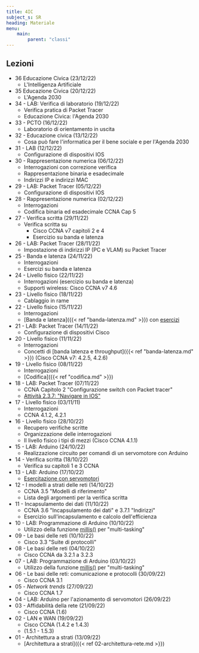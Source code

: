 ```yaml
---
title: 4IC
subject_s: SR
heading: Materiale
menu:
    main:
        parent: "classi"
---
```


## Lezioni
<!-- 
* 37 LAB: (09/01/23)
    * -->
* 36 Educazione Civica (23/12/22)
    * L'Intelligenza Artificiale
* 35 Educazione Civica (20/12/22)
    * L'Agenda 2030
* 34 - LAB: Verifica di laboratorio (19/12/22)
    * Verifica pratica di Packet Tracer
    * Educazione Civica: l'Agenda 2030
* 33 - PCTO (16/12/22)
    * Laboratorio di orientamento in uscita
* 32 - Educazione civica (13/12/22)
    * Cosa può fare l'informatica per il bene sociale e per l'Agenda 2030
* 31 - LAB (12/12/22)
    * Configurazione di dispositivi IOS 
* 30 - Rappresentazione numerica (06/12/22)
    * Interrogazioni con correzione verifica
    * Rappresentazione binaria e esadecimale
    * Indirizzi IP e indirizzi MAC
* 29 - LAB: Packet Tracer (05/12/22)
    * Configurazione di dispositivi IOS 
* 28 - Rappresentazione numerica (02/12/22)
    * Interrogazioni
    * Codifica binaria ed esadecimale CCNA Cap 5
* 27 - Verifica scritta (29/11/22)
    * Verifica scritta su
        * Cisco CCNA v7 capitoli 2 e 4
        * Esercizio su banda e latenza
* 26 - LAB: Packet Tracer (28/11/22)
    * Impostazione di indirizzi IP (PC e VLAM) su Packet Tracer
* 25 - Banda e latenza (24/11/22)
    * Interrogazioni
    * Esercizi su banda e latenza
* 24 - Livello fisico (22/11/22)
    * Interrogazioni (esercizio su banda e latenza)
    * Supporti wireless: Cisco CCNA v7 4.6
* 23 - Livello fisico (18/11/22)
    * Cablaggio in rame
* 22 - Livello fisico (15/11/22)
    * Interrogazioni 
    * [Banda e latenza]({{< ref "banda-latenza.md" >}}) con [esercizi](https://classroom.google.com/c/NTQ3MzU5MjgzNjg5/m/NTcwNzAxNzYxNTUw/details) 
* 21 - LAB: Packet Tracer (14/11/22)
    * Configurazione di dispositivi Cisco
* 20 - Livello fisico (11/11/22)
    * Interrogazioni
    * Concetti di [banda latenza e throughput]({{< ref "banda-latenza.md" >}}) (Cisco CCNA v7: 4.2.5, 4.2.6)
* 19 - Livello fisico (08/11/22)
    * Interrogazioni
    * [Codifica]({{< ref "codifica.md" >}}) 
* 18 - LAB: Packet Tracer (07/11/22)
    * CCNA Capitolo 2 "Configurazione switch con Packet tracer"
    * [Attività 2.3.7: "Navigare in IOS"](https://classroom.google.com/c/NTQ3MzU5MjgzNjg5/a/NTY4NTE1MDYzMTAy/details)
* 17 - Livello fisico (03/11/11)
    * Interrogazioni
    * CCNA 4.1.2, 4.2.1
* 16 - Livello fisico (28/10/22)
    * Recupero verifiche scritte
    * Organizzazione delle interrogazioni
    * Il livello fisico i tipi di mezzi (Cisco CCNA 4.1.1)
* 15 - LAB: Arduino (24/10/22)
    * Realizzazione circuito per comandi di un servomotore con Arduino
* 14 - Verifica scritta (18/10/22)
    * Verifica su capitoli 1 e 3 CCNA 
* 13 - LAB: Arduino (17/10/22)
    * [Esercitazione con servomotori](https://classroom.google.com/c/NTQ3MzU5MjgzNjg5/a/NTU3MTYyNjQ1Mjk4/details)
* 12 - I modelli a strati delle reti (14/10/22)
    * CCNA 3.5 "Modelli di riferimento"
    * Lista degli argomenti per la verifica scritta
* 11 - Incapsulamento dei dati (11/10/22)
    * CCNA 3.6 "Incapsulamento dei dati" e 3.7.1 "Indirizzi"
    * Esercizio sull'incapsulamento e calcolo dell'efficienza
* 10 - LAB: Programmazione di Arduino (10/10/22)
    * Utilizzo della funzione [millis()](https://www.arduino.cc/reference/en/language/functions/time/) per "multi-tasking"
* 09 - Le basi delle reti (10/10/22)
    * Cisco 3.3 "Suite di protocolli"
* 08 - Le basi delle reti (04/10/22)
    * Cisco CCNA da 3.2.1 a 3.2.3
* 07 - LAB: Programmazione di Arduino (03/10/22)
    * Utilizzo della funzione [millis()](https://www.arduino.cc/reference/en/language/functions/time/millis/) per "multi-tasking"
* 06 - Le basi delle reti: comunicazione e protocolli (30/09/22)
    * Cisco CCNA 3.1
* 05 - *Network trends* (27/09/22)
    * Cisco CCNA 1.7
* 04 - LAB: Arduino per l'azionamento di servomotori (26/09/22)
* 03 - Affidabilità della rete (21/09/22)
    * Cisco CCNA (1.6)
* 02 - LAN e WAN (19/09/22)
    * Cisco CCNA (1.4.2 e 1.4.3)
    * (1.5.1 - 1.5.3)
* 01 - Architettura a strati (13/09/22)
    * [Architettura a strati]({{< ref 02-architettura-rete.md >}})
